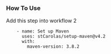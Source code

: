 ### How To Use

Add this step into workflow 2

```
    - name: Set up Maven
      uses: stCarolas/setup-maven@v4.2
      with:
        maven-version: 3.8.2
```
